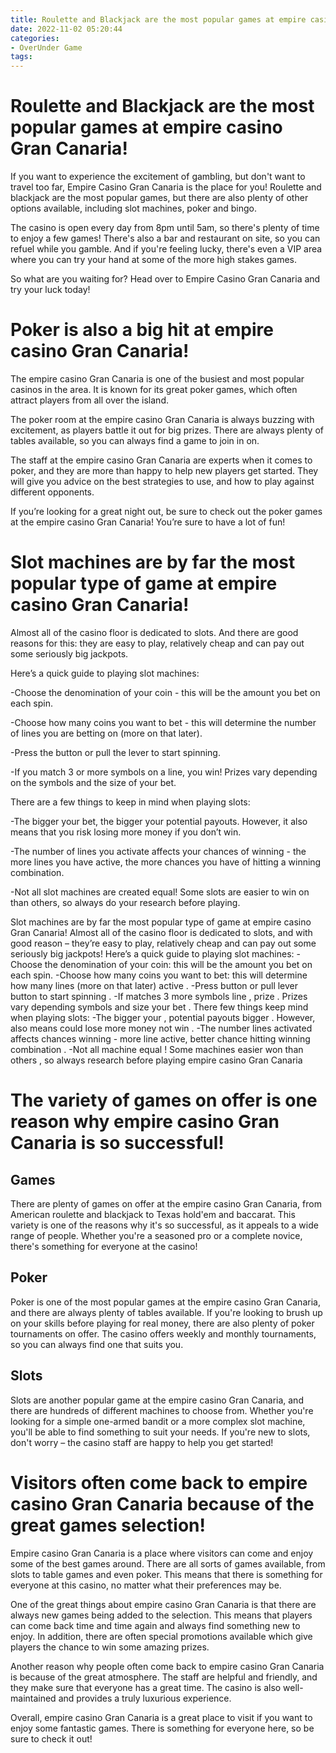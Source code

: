 ```yaml
---
title: Roulette and Blackjack are the most popular games at empire casino Gran Canaria!
date: 2022-11-02 05:20:44
categories:
- OverUnder Game
tags:
---
```



#  Roulette and Blackjack are the most popular games at empire casino Gran Canaria!

If you want to experience the excitement of gambling, but don't want to travel too far, Empire Casino Gran Canaria is the place for you! Roulette and blackjack are the most popular games, but there are also plenty of other options available, including slot machines, poker and bingo.

The casino is open every day from 8pm until 5am, so there's plenty of time to enjoy a few games! There's also a bar and restaurant on site, so you can refuel while you gamble. And if you're feeling lucky, there's even a VIP area where you can try your hand at some of the more high stakes games.

So what are you waiting for? Head over to Empire Casino Gran Canaria and try your luck today!

#  Poker is also a big hit at empire casino Gran Canaria!

The empire casino Gran Canaria is one of the busiest and most popular casinos in the area. It is known for its great poker games, which often attract players from all over the island.

The poker room at the empire casino Gran Canaria is always buzzing with excitement, as players battle it out for big prizes. There are always plenty of tables available, so you can always find a game to join in on.

The staff at the empire casino Gran Canaria are experts when it comes to poker, and they are more than happy to help new players get started. They will give you advice on the best strategies to use, and how to play against different opponents.

If you’re looking for a great night out, be sure to check out the poker games at the empire casino Gran Canaria! You’re sure to have a lot of fun!

#  Slot machines are by far the most popular type of game at empire casino Gran Canaria!

Almost all of the casino floor is dedicated to slots. And there are good reasons for this: they are easy to play, relatively cheap and can pay out some seriously big jackpots.

Here’s a quick guide to playing slot machines:

-Choose the denomination of your coin - this will be the amount you bet on each spin.

-Choose how many coins you want to bet - this will determine the number of lines you are betting on (more on that later).

-Press the button or pull the lever to start spinning.

-If you match 3 or more symbols on a line, you win! Prizes vary depending on the symbols and the size of your bet.

There are a few things to keep in mind when playing slots:

-The bigger your bet, the bigger your potential payouts. However, it also means that you risk losing more money if you don’t win.

-The number of lines you activate affects your chances of winning - the more lines you have active, the more chances you have of hitting a winning combination.

-Not all slot machines are created equal! Some slots are easier to win on than others, so always do your research before playing.





Slot machines are by far the most popular type of game at empire casino Gran Canaria! Almost all of the casino floor is dedicated to slots, and with good reason – they’re easy to play, relatively cheap and can pay out some seriously big jackpots! Here’s a quick guide to playing slot machines:      -Choose the denomination of your coin: this will be the amount you bet on each spin.     -Choose how many coins you want to bet: this will determine how many lines (more on that later) active . -Press button or pull lever button to start spinning . -If matches 3 more symbols line , prize . Prizes vary depending symbols and size your bet .  There few things keep mind when playing slots:   -The bigger your , potential payouts bigger . However, also means could lose more money not win . -The number lines activated affects chances winning - more line active, better chance hitting winning combination . -Not all machine equal ! Some machines easier won than others , so always research before playing empire casino Gran Canaria

#  The variety of games on offer is one reason why empire casino Gran Canaria is so successful!

## Games

There are plenty of games on offer at the empire casino Gran Canaria, from American roulette and blackjack to Texas hold'em and baccarat. This variety is one of the reasons why it's so successful, as it appeals to a wide range of people. Whether you're a seasoned pro or a complete novice, there's something for everyone at the casino!

## Poker

Poker is one of the most popular games at the empire casino Gran Canaria, and there are always plenty of tables available. If you're looking to brush up on your skills before playing for real money, there are also plenty of poker tournaments on offer. The casino offers weekly and monthly tournaments, so you can always find one that suits you.

## Slots

Slots are another popular game at the empire casino Gran Canaria, and there are hundreds of different machines to choose from. Whether you're looking for a simple one-armed bandit or a more complex slot machine, you'll be able to find something to suit your needs. If you're new to slots, don't worry – the casino staff are happy to help you get started!

#  Visitors often come back to empire casino Gran Canaria because of the great games selection!

Empire casino Gran Canaria is a place where visitors can come and enjoy some of the best games around. There are all sorts of games available, from slots to table games and even poker. This means that there is something for everyone at this casino, no matter what their preferences may be.

One of the great things about empire casino Gran Canaria is that there are always new games being added to the selection. This means that players can come back time and time again and always find something new to enjoy. In addition, there are often special promotions available which give players the chance to win some amazing prizes.

Another reason why people often come back to empire casino Gran Canaria is because of the great atmosphere. The staff are helpful and friendly, and they make sure that everyone has a great time. The casino is also well-maintained and provides a truly luxurious experience.

Overall, empire casino Gran Canaria is a great place to visit if you want to enjoy some fantastic games. There is something for everyone here, so be sure to check it out!